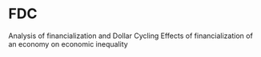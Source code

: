 # FDC
Analysis of financialization and Dollar Cycling
Effects of financialization of an economy on economic inequality
